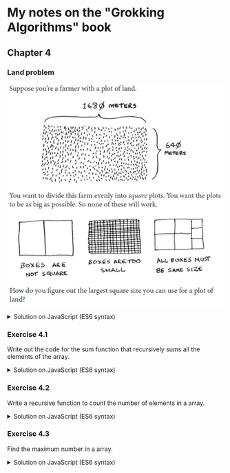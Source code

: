 # My notes on the "Grokking Algorithms" book

## Chapter 4

### Land problem

![Land problem](images/land_problem.jpg?raw=true "Land problem")

<details>
	<summary>Solution on JavaScript (ES6 syntax)</summary>

```js
// Recursive search for the greatest common divisor
const findGCD = (num1, num2) => {
	const getGCD = (bigger, smaller) => bigger % smaller === 0
		? smaller
		: getGCD(smaller, bigger % smaller);

	return num1 > num2
		? getGCD(num1, num2)
		: getGCD(num2, num1)
};

// Print the answer to the problem
console.log(findGCD(1680, 640)); // 80
```
</details>

### Exercise 4.1

Write out the code for the sum function that recursively sums all the elements of the array.

<details>
	<summary>Solution on JavaScript (ES6 syntax)</summary>

```js
// Recursive summation of array elements
const sum = (arr) => arr.length === 1
	? arr.shift()
	: arr.shift() + sum(arr);

// Print the sum of the array
const arr = [3, 2, 6, 9];
console.log(sum(arr)); // 20
```
</details>

### Exercise 4.2

Write a recursive function to count the number of elements in a array.

<details>
	<summary>Solution on JavaScript (ES6 syntax)</summary>

```js
// Recursively counting the number of elements in an array
const getElementsCount = (arr) => {
	return arr.length === 0
		? 0
		: 1 + getElementsCount(arr.slice(1));
};

// Print the count of elements in an array
const arr = [2, 7, 47, 3, 99];
console.log(getElementsCount(arr)); // 5
```
</details>

### Exercise 4.3

Find the maximum number in a array.

<details>
	<summary>Solution on JavaScript (ES6 syntax)</summary>

```js
// Recursively find the maximum number in a array
const getMax = (arr) => {
	if (arr.length === 2) {
		return arr[0] > arr[1] ? arr[0] : arr[1];
	}
	const tempMax = getMax(arr.slice(1));
	return arr[0] > tempMax ? arr[0] : tempMax;
};

// Print the maximum number in a array
const arr = [5, 2, 1, 18, 9];
console.log(getMax(arr)); // 18
```
</details>
